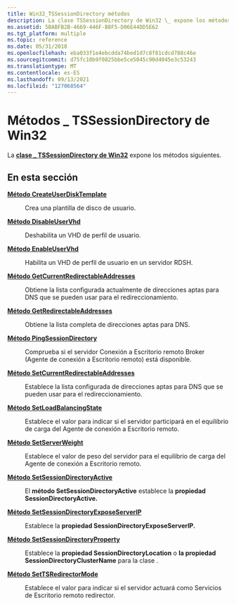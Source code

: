 ```yaml
---
title: Win32_TSSessionDirectory métodos
description: La clase TSSessionDirectory de Win32 \_ expone los métodos siguientes.
ms.assetid: 5BABFB2B-4669-446F-B8F5-D06E44DD5E62
ms.tgt_platform: multiple
ms.topic: reference
ms.date: 05/31/2018
ms.openlocfilehash: eba033f1e4ebcdda74bed1d7c8f81cdcd788c46e
ms.sourcegitcommit: d75fc10b9f0825bbe5ce5045c90d4045e3c53243
ms.translationtype: MT
ms.contentlocale: es-ES
ms.lasthandoff: 09/13/2021
ms.locfileid: "127068564"
---
```

# <a name="win32_tssessiondirectory-methods"></a>Métodos \_ TSSessionDirectory de Win32

La [**clase \_ TSSessionDirectory de Win32**](win32-tssessiondirectory.md) expone los métodos siguientes.

## <a name="in-this-section"></a>En esta sección

<dl> <dt>

[**Método CreateUserDiskTemplate**](createuserdisktemplate-win32-tssessiondirectory.md)
</dt> <dd>

Crea una plantilla de disco de usuario.

</dd> <dt>

[**Método DisableUserVhd**](disableuservhd-win32-tssessiondirectory.md)
</dt> <dd>

Deshabilita un VHD de perfil de usuario.

</dd> <dt>

[**Método EnableUserVhd**](enableuservhd-win32-tssessiondirectory.md)
</dt> <dd>

Habilita un VHD de perfil de usuario en un servidor RDSH.

</dd> <dt>

[**Método GetCurrentRedirectableAddresses**](getcurrentredirectableaddresses-win32-tssessiondirectory.md)
</dt> <dd>

Obtiene la lista configurada actualmente de direcciones aptas para DNS que se pueden usar para el redireccionamiento.

</dd> <dt>

[**Método GetRedirectableAddresses**](getredirectableaddresses-win32-tssessiondirectory.md)
</dt> <dd>

Obtiene la lista completa de direcciones aptas para DNS.

</dd> <dt>

[**Método PingSessionDirectory**](pingsessiondirectory-win32-tssessiondirectory.md)
</dt> <dd>

Comprueba si el servidor Conexión a Escritorio remoto Broker (Agente de conexión a Escritorio remoto) está disponible.

</dd> <dt>

[**Método SetCurrentRedirectableAddresses**](setcurrentredirectableaddresses-win32-tssessiondirectory.md)
</dt> <dd>

Establece la lista configurada de direcciones aptas para DNS que se pueden usar para el redireccionamiento.

</dd> <dt>

[**Método SetLoadBalancingState**](setloadbalancingstate-win32-tssessiondirectory.md)
</dt> <dd>

Establece el valor para indicar si el servidor participará en el equilibrio de carga del Agente de conexión a Escritorio remoto.

</dd> <dt>

[**Método SetServerWeight**](setserverweight-win32-tssessiondirectory.md)
</dt> <dd>

Establece el valor de peso del servidor para el equilibrio de carga del Agente de conexión a Escritorio remoto.

</dd> <dt>

[**Método SetSessionDirectoryActive**](win32-tssessiondirectory-setsessiondirectoryactive.md)
</dt> <dd>

El **método SetSessionDirectoryActive** establece la **propiedad SessionDirectoryActive.**

</dd> <dt>

[**Método SetSessionDirectoryExposeServerIP**](win32-tssessiondirectory-setsessiondirectoryexposeserverip.md)
</dt> <dd>

Establece la **propiedad SessionDirectoryExposeServerIP.**

</dd> <dt>

[**Método SetSessionDirectoryProperty**](win32-tssessiondirectory-setsessiondirectoryproperty.md)
</dt> <dd>

Establece la **propiedad SessionDirectoryLocation** o **la propiedad SessionDirectoryClusterName** para la clase .

</dd> <dt>

[**Método SetTSRedirectorMode**](settsredirectormode-win32-tssessiondirectory.md)
</dt> <dd>

Establece el valor para indicar si el servidor actuará como Servicios de Escritorio remoto redirector.

</dd> </dl>

 

 




